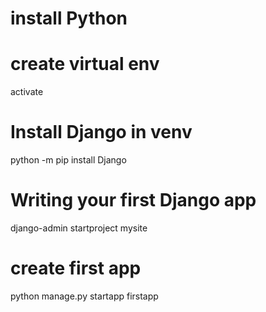 # install Python
# create virtual env
activate

# Install Django in venv
python -m pip install Django

# Writing your first Django app
django-admin startproject mysite

# create first app
python manage.py startapp firstapp